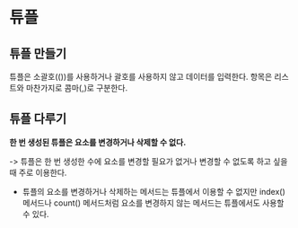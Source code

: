 # 튜플
## 튜플 만들기
튜플은 소괄호(())를 사용하거나 괄호를 사용하지 않고 데이터를 입력한다. 항목은 리스트와 마찬가지로 콤마(,)로 구분한다.

## 튜플 다루기
**한 번 생성된 튜플은 요소를 변경하거나 삭제할 수 없다.**

-> 튜플은 한 번 생성한 수에 요소를 변경할 필요가 없거나 변경할 수 없도록 하고 싶을 때 주로 이용한다.

- 튜플의 요소를 변경하거나 삭제하는 메서드는 튜플에서 이용할 수 없지만 index() 메서드나 count() 메서드처럼 요소를 변경하지 않는 메서드는 튜플에서도 사용할 수 있다.